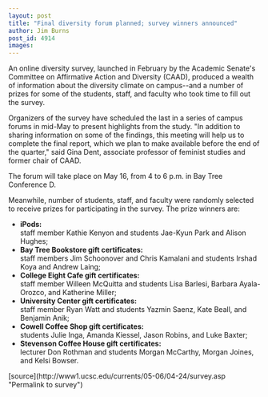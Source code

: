 ```yaml
---
layout: post
title: "Final diversity forum planned; survey winners announced"
author: Jim Burns
post_id: 4914
images:
---
```


<a name="content" id="content"></a>
<p>
  An online diversity survey, launched in February by the Academic Senate's Committee on Affirmative Action and Diversity (CAAD), produced a wealth of information about the diversity climate on campus--and a number of prizes for some of the students, staff, and faculty who took time to fill out the survey.
</p>
<p>
  Organizers of the survey have scheduled the last in a series of campus forums in mid-May to present highlights from the study. "In addition to sharing information on some of the findings, this meeting will help us to complete the final report, which we plan to make available before the end of the quarter," said Gina Dent, associate professor of feminist studies and former chair of CAAD.
</p>
<p>
  The forum will take place on May 16, from 4 to 6 p.m. in Bay Tree Conference D.
</p>
<p>
  Meanwhile, number of students, staff, and faculty were randomly selected to receive prizes for participating in the survey. The prize winners are:
</p>
<ul>
  <li>
    <b>iPods:</b>
  </li>
  <li style="list-style: none">staff member Kathie Kenyon and students Jae-Kyun Park and Alison Hughes;
  </li>
  <li>
    <b>Bay Tree Bookstore gift certificates:</b>
  </li>
  <li style="list-style: none">staff members Jim Schoonover and Chris Kamalani and students Irshad Koya and Andrew Laing;
  </li>
  <li>
    <b>College Eight Cafe gift certificates:</b>
  </li>
  <li style="list-style: none">staff member Willeen McQuitta and students Lisa Barlesi, Barbara Ayala-Orozco, and Katherine Miller;
  </li>
  <li>
    <b>University Center gift certificates:</b>
  </li>
  <li style="list-style: none">staff member Ryan Watt and students Yazmin Saenz, Kate Beall, and Benjamin Anik;
  </li>
  <li>
    <b>Cowell Coffee Shop gift certificates:</b>
  </li>
  <li style="list-style: none">students Julie Inga, Amanda Kiessel, Jason Robins, and Luke Baxter;
  </li>
  <li>
    <b>Stevenson Coffee House gift certificates:</b>
  </li>
  <li style="list-style: none">lecturer Don Rothman and students Morgan McCarthy, Morgan Joines, and Kelsi Bowser.
  </li>
</ul>
<form>
  <input name="t1" size="-1" type="hidden">
</form>




</p>
[source](http://www1.ucsc.edu/currents/05-06/04-24/survey.asp "Permalink to survey")
